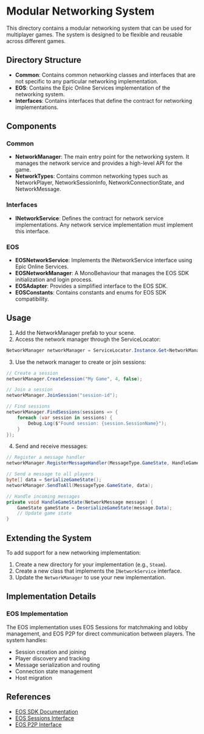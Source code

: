 # Modular Networking System

This directory contains a modular networking system that can be used for multiplayer games. The system is designed to be flexible and reusable across different games.

## Directory Structure

- **Common**: Contains common networking classes and interfaces that are not specific to any particular networking implementation.
- **EOS**: Contains the Epic Online Services implementation of the networking system.
- **Interfaces**: Contains interfaces that define the contract for networking implementations.

## Components

### Common

- **NetworkManager**: The main entry point for the networking system. It manages the network service and provides a high-level API for the game.
- **NetworkTypes**: Contains common networking types such as NetworkPlayer, NetworkSessionInfo, NetworkConnectionState, and NetworkMessage.

### Interfaces

- **INetworkService**: Defines the contract for network service implementations. Any network service implementation must implement this interface.

### EOS

- **EOSNetworkService**: Implements the INetworkService interface using Epic Online Services.
- **EOSNetworkManager**: A MonoBehaviour that manages the EOS SDK initialization and login process.
- **EOSAdapter**: Provides a simplified interface to the EOS SDK.
- **EOSConstants**: Contains constants and enums for EOS SDK compatibility.

## Usage

1. Add the NetworkManager prefab to your scene.
2. Access the network manager through the ServiceLocator:

```csharp
NetworkManager networkManager = ServiceLocator.Instance.Get<NetworkManager>();
```

3. Use the network manager to create or join sessions:

```csharp
// Create a session
networkManager.CreateSession("My Game", 4, false);

// Join a session
networkManager.JoinSession("session-id");

// Find sessions
networkManager.FindSessions(sessions => {
    foreach (var session in sessions) {
        Debug.Log($"Found session: {session.SessionName}");
    }
});
```

4. Send and receive messages:

```csharp
// Register a message handler
networkManager.RegisterMessageHandler(MessageType.GameState, HandleGameState);

// Send a message to all players
byte[] data = SerializeGameState();
networkManager.SendToAll(MessageType.GameState, data);

// Handle incoming messages
private void HandleGameState(NetworkMessage message) {
    GameState gameState = DeserializeGameState(message.Data);
    // Update game state
}
```

## Extending the System

To add support for a new networking implementation:

1. Create a new directory for your implementation (e.g., `Steam`).
2. Create a new class that implements the `INetworkService` interface.
3. Update the `NetworkManager` to use your new implementation.

## Implementation Details

### EOS Implementation

The EOS implementation uses EOS Sessions for matchmaking and lobby management, and EOS P2P for direct communication between players. The system handles:

- Session creation and joining
- Player discovery and tracking
- Message serialization and routing
- Connection state management
- Host migration

## References

- [EOS SDK Documentation](https://dev.epicgames.com/docs/services/en-US/)
- [EOS Sessions Interface](https://dev.epicgames.com/docs/services/en-US/Interfaces/Sessions/index.html)
- [EOS P2P Interface](https://dev.epicgames.com/docs/services/en-US/Interfaces/P2P/index.html)
